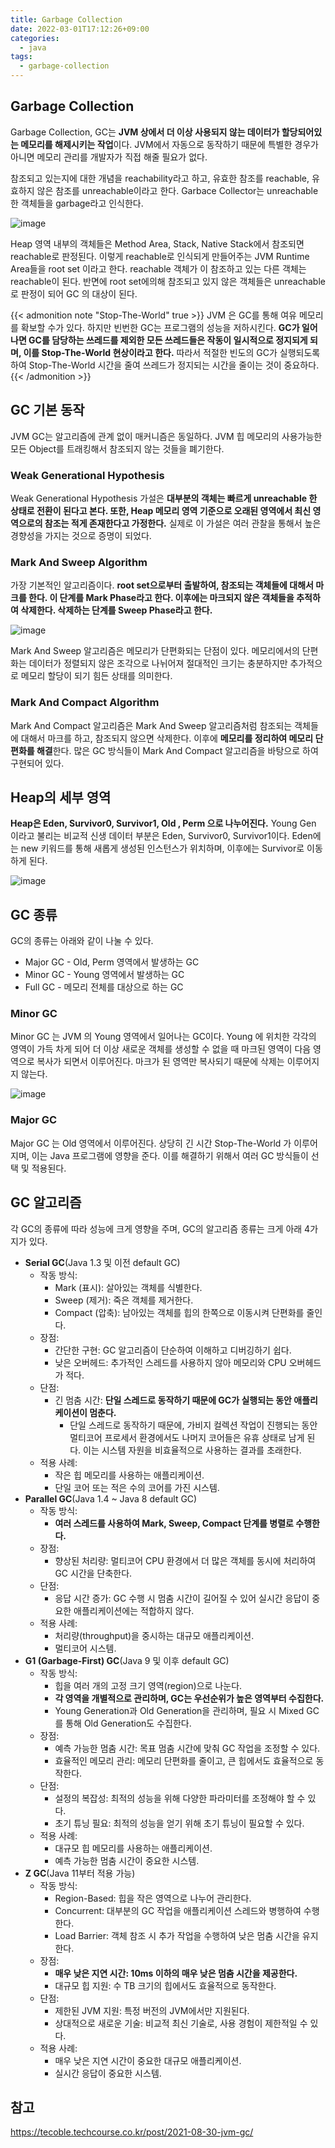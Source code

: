 ```yaml
---
title: Garbage Collection
date: 2022-03-01T17:12:26+09:00
categories:
  - java
tags: 
  - garbage-collection
---
```


## Garbage Collection
Garbage Collection, GC는 **JVM 상에서 더 이상 사용되지 않는 데이터가 할당되어있는 메모리를 해제시키는 작업**이다. JVM에서 자동으로 동작하기 때문에 특별한 경우가 아니면 메모리 관리를 개발자가 직접 해줄 필요가 없다.

참조되고 있는지에 대한 개념을 reachability라고 하고, 유효한 참조를 reachable, 유효하지 않은 참조를 unreachable이라고 한다. Garbace Collector는 unreachable 한 객체들을 garbage라고 인식한다.

![image](https://user-images.githubusercontent.com/46465928/158065049-ea462718-a2dc-4382-8ede-f8eae6b6c89a.png)

Heap 영역 내부의 객체들은 Method Area, Stack, Native Stack에서 참조되면 reachable로 판정된다. 이렇게 reachable로 인식되게 만들어주는 JVM Runtime Area들을 root set 이라고 한다. reachable 객체가 이 참조하고 있는 다른 객체는 reachable이 된다. 반면에 root set에의해 참조되고 있지 않은 객체들은 unreachable로 판정이 되어 GC 의 대상이 된다.

{{< admonition note "Stop-The-World" true >}}
JVM 은 GC를 통해 여유 메모리를 확보할 수가 있다. 하지만 빈번한 GC는 프로그램의 성능을 저하시킨다. **GC가 일어나면 GC를 담당하는 쓰레드를 제외한 모든 쓰레드들은 작동이 일시적으로 정지되게 되며, 이를 Stop-The-World 현상이라고 한다.** 따라서 적절한 빈도의 GC가 실행되도록 하여 Stop-The-World 시간을 줄여 쓰레드가 정지되는 시간을 줄이는 것이 중요하다.
{{< /admonition >}}

## GC 기본 동작

JVM GC는 알고리즘에 관계 없이 매커니즘은 동일하다. JVM 힙 메모리의 사용가능한 모든 Object를 트래킹해서 참조되지 않는 것들을 폐기한다.

### Weak Generational Hypothesis

Weak Generational Hypothesis 가설은 **대부분의 객체는 빠르게 unreachable 한 상태로 전환이 된다고 본다. 또한, Heap 메모리 영역 기준으로 오래된 영역에서 최신 영역으로의 참조는 적게 존재한다고 가정한다.**
실제로 이 가설은 여러 관찰을 통해서 높은 경향성을 가지는 것으로 증명이 되었다.

### Mark And Sweep Algorithm

가장 기본적인 알고리즘이다. **root set으로부터 출발하여, 참조되는 객체들에 대해서 마크를 한다. 이 단계를 Mark Phase라고 한다. 이후에는 마크되지 않은 객체들을 추적하여 삭제한다. 삭제하는 단계를 Sweep Phase라고 한다.**

![image](https://user-images.githubusercontent.com/46465928/158065455-e8bdb38c-ae69-49f5-bce6-222622c2da42.png)

Mark And Sweep 알고리즘은 메모리가 단편화되는 단점이 있다. 메모리에서의 단편화는 데이터가 정렬되지 않은 조각으로 나뉘어져 절대적인 크기는 충분하지만 추가적으로 메모리 할당이 되기 힘든 상태를 의미한다.

### Mark And Compact Algorithm

Mark And Compact 알고리즘은 Mark And Sweep 알고리즘처럼 참조되는 객체들에 대해서 마크를 하고, 참조되지 않으면 삭제한다. 이후에 **메모리를 정리하여 메모리 단편화를 해결**한다. 많은 GC 방식들이 Mark And Compact 알고리즘을 바탕으로 하여 구현되어 있다.

## Heap의 세부 영역
**Heap은 Eden, Survivor0, Survivor1, Old , Perm 으로 나누어진다.** Young Gen 이라고 불리는 비교적 신생 데이터 부분은 Eden, Survivor0, Survivor1이다. Eden에는 new 키워드를 통해 새롭게 생성된 인스턴스가 위치하며, 이후에는 Survivor로 이동하게 된다.

![image](https://user-images.githubusercontent.com/46465928/158065379-3b8f98e7-1090-430f-b9d0-6efe86e70e80.png)

## GC 종류

GC의 종류는 아래와 같이 나눌 수 있다.
- Major GC - Old, Perm 영역에서 발생하는 GC
- Minor GC - Young 영역에서 발생하는 GC
- Full GC - 메모리 전체를 대상으로 하는 GC

### Minor GC
Minor GC 는 JVM 의 Young 영역에서 일어나는 GC이다. Young 에 위치한 각각의 영역이 가득 차게 되어 더 이상 새로운 객체를 생성할 수 없을 때 마크된 영역이 다음 영역으로 복사가 되면서 이루어진다. 마크가 된 영역만 복사되기 때문에 삭제는 이루어지지 않는다.

![image](https://user-images.githubusercontent.com/46465928/158065701-b27a5c82-6b9f-4ff0-9ad4-62490fc44fa0.png)

### Major GC
Major GC 는 Old 영역에서 이루어진다. 상당히 긴 시간 Stop-The-World 가 이루어지며, 이는 Java 프로그램에 영향을 준다. 이를 해결하기 위해서 여러 GC 방식들이 선택 및 적용된다.

## GC 알고리즘

각 GC의 종류에 따라 성능에 크게 영향을 주며, GC의 알고리즘 종류는 크게 아래 4가지가 있다.

- **Serial GC**(Java 1.3 및 이전 default GC)
   - 작동 방식:
     - Mark (표시): 살아있는 객체를 식별한다.
     - Sweep (제거): 죽은 객체를 제거한다.
     - Compact (압축): 남아있는 객체를 힙의 한쪽으로 이동시켜 단편화를 줄인다.
    - 장점:
      - 간단한 구현: GC 알고리즘이 단순하여 이해하고 디버깅하기 쉽다.
      - 낮은 오버헤드: 추가적인 스레드를 사용하지 않아 메모리와 CPU 오버헤드가 적다.
    - 단점:
      - 긴 멈춤 시간: **단일 스레드로 동작하기 때문에 GC가 실행되는 동안 애플리케이션이 멈춘다.**
        - 단일 스레드로 동작하기 때문에, 가비지 컬렉션 작업이 진행되는 동안 멀티코어 프로세서 환경에서도 나머지 코어들은 유휴 상태로 남게 된다. 이는 시스템 자원을 비효율적으로 사용하는 결과를 초래한다.
    - 적용 사례:
      - 작은 힙 메모리를 사용하는 애플리케이션.
      - 단일 코어 또는 적은 수의 코어를 가진 시스템.
- **Parallel GC**(Java 1.4 ~ Java 8 default GC)
  - 작동 방식:
    - **여러 스레드를 사용하여 Mark, Sweep, Compact 단계를 병렬로 수행한다.**
  - 장점:
    - 향상된 처리량: 멀티코어 CPU 환경에서 더 많은 객체를 동시에 처리하여 GC 시간을 단축한다.
  - 단점:
    - 응답 시간 증가: GC 수행 시 멈춤 시간이 길어질 수 있어 실시간 응답이 중요한 애플리케이션에는 적합하지 않다.
  - 적용 사례:
    - 처리량(throughput)을 중시하는 대규모 애플리케이션.
    - 멀티코어 시스템.
- **G1 (Garbage-First) GC**(Java 9 및 이후 default GC)
  - 작동 방식:
    - 힙을 여러 개의 고정 크기 영역(region)으로 나눈다.
    - **각 영역을 개별적으로 관리하며, GC는 우선순위가 높은 영역부터 수집한다.**
    - Young Generation과 Old Generation을 관리하며, 필요 시 Mixed GC를 통해 Old Generation도 수집한다.
  - 장점:
    - 예측 가능한 멈춤 시간: 목표 멈춤 시간에 맞춰 GC 작업을 조정할 수 있다.
    - 효율적인 메모리 관리: 메모리 단편화를 줄이고, 큰 힙에서도 효율적으로 동작한다.
  - 단점:
    - 설정의 복잡성: 최적의 성능을 위해 다양한 파라미터를 조정해야 할 수 있다.
    - 초기 튜닝 필요: 최적의 성능을 얻기 위해 초기 튜닝이 필요할 수 있다.
  - 적용 사례:
    - 대규모 힙 메모리를 사용하는 애플리케이션.
    - 예측 가능한 멈춤 시간이 중요한 시스템.
- **Z GC**(Java 11부터 적용 가능)
  - 작동 방식:
    - Region-Based: 힙을 작은 영역으로 나누어 관리한다.
    - Concurrent: 대부분의 GC 작업을 애플리케이션 스레드와 병행하여 수행한다.
    - Load Barrier: 객체 참조 시 추가 작업을 수행하여 낮은 멈춤 시간을 유지한다.
  - 장점:
    - **매우 낮은 지연 시간: 10ms 이하의 매우 낮은 멈춤 시간을 제공한다.**
    - 대규모 힙 지원: 수 TB 크기의 힙에서도 효율적으로 동작한다.
  - 단점:
    - 제한된 JVM 지원: 특정 버전의 JVM에서만 지원된다.
    - 상대적으로 새로운 기술: 비교적 최신 기술로, 사용 경험이 제한적일 수 있다.
  - 적용 사례:
    - 매우 낮은 지연 시간이 중요한 대규모 애플리케이션.
    - 실시간 응답이 중요한 시스템.

## 참고
https://tecoble.techcourse.co.kr/post/2021-08-30-jvm-gc/
